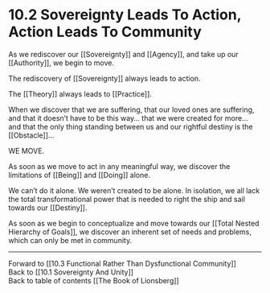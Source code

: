 # 10.2 Sovereignty Leads To Action, Action Leads To Community

As we rediscover our [[Sovereignty]] and [[Agency]], and take up our [[Authority]], we begin to move.

The rediscovery of [[Sovereignty]] always leads to action.  

The [[Theory]] always leads to [[Practice]]. 

When we discover that we are suffering, that our loved ones are suffering, and that it doesn’t have to be this way… that we were created for more… and that the only thing standing between us and our rightful destiny is the [[Obstacle]]...  

WE MOVE.

As soon as we move to act in any meaningful way, we discover the limitations of [[Being]] and [[Doing]] alone.

We can’t do it alone. We weren’t created to be alone. In isolation, we all lack the total transformational power that is needed to right the ship and sail towards our [[Destiny]].

As soon as we begin to conceptualize and move towards our [[Total Nested Hierarchy of Goals]], we discover an inherent set of needs and problems, which can only be met in community. 

___

Forward to [[10.3 Functional Rather Than Dysfunctional Community]]               
Back to [[10.1 Sovereignty And Unity]]                    
Back to table of contents [[The Book of Lionsberg]]  


